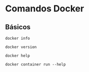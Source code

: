 Comandos Docker
==============

Básicos
-------------
```
docker info
```
```
docker version
```
```
docker help
```
```
docker container run --help
```

